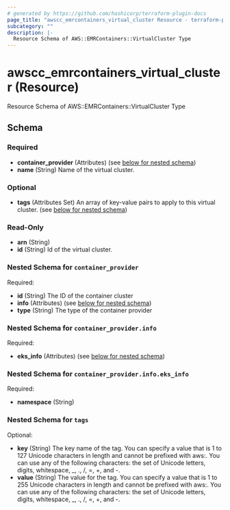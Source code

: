 ```yaml
---
# generated by https://github.com/hashicorp/terraform-plugin-docs
page_title: "awscc_emrcontainers_virtual_cluster Resource - terraform-provider-awscc"
subcategory: ""
description: |-
  Resource Schema of AWS::EMRContainers::VirtualCluster Type
---
```


# awscc_emrcontainers_virtual_cluster (Resource)

Resource Schema of AWS::EMRContainers::VirtualCluster Type



<!-- schema generated by tfplugindocs -->
## Schema

### Required

- **container_provider** (Attributes) (see [below for nested schema](#nestedatt--container_provider))
- **name** (String) Name of the virtual cluster.

### Optional

- **tags** (Attributes Set) An array of key-value pairs to apply to this virtual cluster. (see [below for nested schema](#nestedatt--tags))

### Read-Only

- **arn** (String)
- **id** (String) Id of the virtual cluster.

<a id="nestedatt--container_provider"></a>
### Nested Schema for `container_provider`

Required:

- **id** (String) The ID of the container cluster
- **info** (Attributes) (see [below for nested schema](#nestedatt--container_provider--info))
- **type** (String) The type of the container provider

<a id="nestedatt--container_provider--info"></a>
### Nested Schema for `container_provider.info`

Required:

- **eks_info** (Attributes) (see [below for nested schema](#nestedatt--container_provider--info--eks_info))

<a id="nestedatt--container_provider--info--eks_info"></a>
### Nested Schema for `container_provider.info.eks_info`

Required:

- **namespace** (String)




<a id="nestedatt--tags"></a>
### Nested Schema for `tags`

Optional:

- **key** (String) The key name of the tag. You can specify a value that is 1 to 127 Unicode characters in length and cannot be prefixed with aws:. You can use any of the following characters: the set of Unicode letters, digits, whitespace, _, ., /, =, +, and -.
- **value** (String) The value for the tag. You can specify a value that is 1 to 255 Unicode characters in length and cannot be prefixed with aws:. You can use any of the following characters: the set of Unicode letters, digits, whitespace, _, ., /, =, +, and -.


